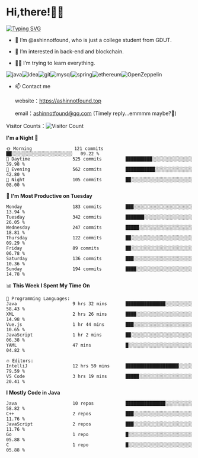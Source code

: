 # Hi,there!👨‍🔧
[![Typing SVG](https://readme-typing-svg.herokuapp.com?font=Fira+Code&pause=1000&width=435&lines=Welcome%2C+this+is+ashinnotfound%F0%9F%98%81+)](https://git.io/typing-svg)

- 👋 I’m @ashinnotfound, who is just a college student from GDUT.

- 👀 I’m interested in back-end and blockchain.

- 👨‍🔧 I’m trying to learn everything.

![java](https://img.shields.io/badge/Java-ED8B00?style=for-the-badge&logo=openjdk&logoColor=white)![idea](https://img.shields.io/badge/IntelliJ_IDEA-000000.svg?style=for-the-badge&logo=intellij-idea&logoColor=white
)![git](https://img.shields.io/badge/GIT-E44C30?style=for-the-badge&logo=git&logoColor=white
)![mysql](https://img.shields.io/badge/MySQL-005C84?style=for-the-badge&logo=mysql&logoColor=white)![spring](https://img.shields.io/badge/Spring-6DB33F?style=for-the-badge&logo=spring&logoColor=white)![ethereum](https://img.shields.io/badge/Ethereum-3C3C3D?style=for-the-badge&logo=Ethereum&logoColor=white)![OpenZeppelin](https://img.shields.io/badge/OpenZeppelin-4E5EE4?logo=openzeppelin&logoColor=fff&style=for-the-badge)


- 📫 Contact me
    
    website：https://ashinnotfound.top
    
    email：ashinnotfound@qq.com (Timely reply...emmmm maybe?🤪)

​Visitor Counts：![Visitor Count](https://profile-counter.glitch.me/ashinnotfound/count.svg)

<!--START_SECTION:waka-->
**I'm a Night 🦉** 

```text
🌞 Morning                121 commits         ██░░░░░░░░░░░░░░░░░░░░░░░   09.22 % 
🌆 Daytime                525 commits         ██████████░░░░░░░░░░░░░░░   39.98 % 
🌃 Evening                562 commits         ███████████░░░░░░░░░░░░░░   42.80 % 
🌙 Night                  105 commits         ██░░░░░░░░░░░░░░░░░░░░░░░   08.00 % 
```
📅 **I'm Most Productive on Tuesday** 

```text
Monday                   183 commits         ███░░░░░░░░░░░░░░░░░░░░░░   13.94 % 
Tuesday                  342 commits         ███████░░░░░░░░░░░░░░░░░░   26.05 % 
Wednesday                247 commits         █████░░░░░░░░░░░░░░░░░░░░   18.81 % 
Thursday                 122 commits         ██░░░░░░░░░░░░░░░░░░░░░░░   09.29 % 
Friday                   89 commits          ██░░░░░░░░░░░░░░░░░░░░░░░   06.78 % 
Saturday                 136 commits         ███░░░░░░░░░░░░░░░░░░░░░░   10.36 % 
Sunday                   194 commits         ████░░░░░░░░░░░░░░░░░░░░░   14.78 % 
```


📊 **This Week I Spent My Time On** 

```text
💬 Programming Languages: 
Java                     9 hrs 32 mins       ███████████████░░░░░░░░░░   58.43 % 
XML                      2 hrs 26 mins       ████░░░░░░░░░░░░░░░░░░░░░   14.98 % 
Vue.js                   1 hr 44 mins        ███░░░░░░░░░░░░░░░░░░░░░░   10.65 % 
JavaScript               1 hr 2 mins         ██░░░░░░░░░░░░░░░░░░░░░░░   06.38 % 
YAML                     47 mins             █░░░░░░░░░░░░░░░░░░░░░░░░   04.82 % 

🔥 Editors: 
IntelliJ                 12 hrs 59 mins      ████████████████████░░░░░   79.59 % 
VS Code                  3 hrs 19 mins       █████░░░░░░░░░░░░░░░░░░░░   20.41 % 
```

**I Mostly Code in Java** 

```text
Java                     10 repos            ███████████████░░░░░░░░░░   58.82 % 
C++                      2 repos             ███░░░░░░░░░░░░░░░░░░░░░░   11.76 % 
JavaScript               2 repos             ███░░░░░░░░░░░░░░░░░░░░░░   11.76 % 
Go                       1 repo              █░░░░░░░░░░░░░░░░░░░░░░░░   05.88 % 
C                        1 repo              █░░░░░░░░░░░░░░░░░░░░░░░░   05.88 % 
```




<!--END_SECTION:waka-->
